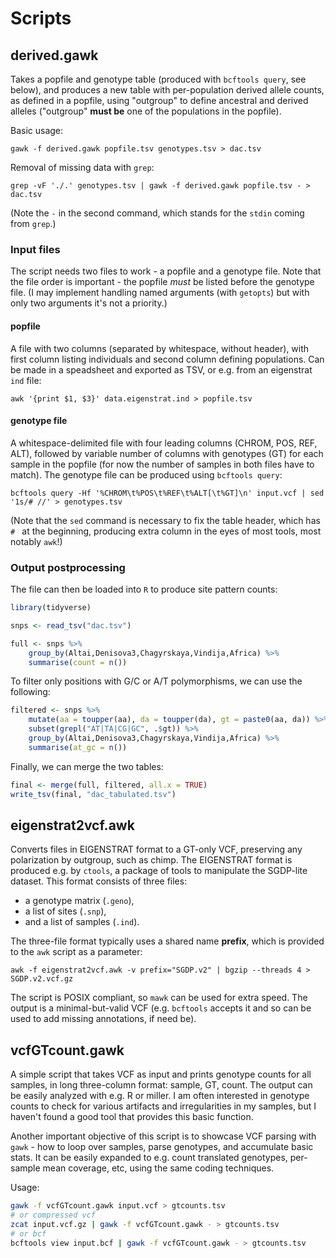 # Scripts

## derived.gawk
Takes a popfile and genotype table (produced with `bcftools query`, see below), and produces a new table with per-population derived allele counts, as defined in a popfile, using "outgroup" to define ancestral and derived alleles ("outgroup" **must be** one of the populations in the popfile).

Basic usage:

    gawk -f derived.gawk popfile.tsv genotypes.tsv > dac.tsv

Removal of missing data with `grep`:

    grep -vF './.' genotypes.tsv | gawk -f derived.gawk popfile.tsv - > dac.tsv

(Note the `-` in the second command, which stands for the `stdin` coming from `grep`.)

### Input files
The script needs two files to work - a popfile and a genotype file. Note that the file order is important - the popfile _must_ be listed before the genotype file. (I may implement handling named arguments (with `getopts`) but with only two arguments it's not a priority.)

#### popfile
A file with two columns (separated by whitespace, without header), with first column listing individuals and second column defining populations. Can be made in a speadsheet and exported as TSV, or e.g. from an eigenstrat `ind` file:

    awk '{print $1, $3}' data.eigenstrat.ind > popfile.tsv


#### genotype file
A whitespace-delimited file with four leading columns (CHROM, POS, REF, ALT), followed by variable number of columns with genotypes (GT) for each sample in the popfile (for now the number of samples in both files have to match). The genotype file can be produced using `bcftools query`:

    bcftools query -Hf '%CHROM\t%POS\t%REF\t%ALT[\t%GT]\n' input.vcf | sed '1s/# //' > genotypes.tsv

(Note that the `sed` command is necessary to fix the table header, which has `# ` at the beginning, producing extra column in the eyes of most tools, most notably `awk`!)

### Output postprocessing
The file can then be loaded into `R` to produce site pattern counts:

```R
library(tidyverse)

snps <- read_tsv("dac.tsv")

full <- snps %>% 
    group_by(Altai,Denisova3,Chagyrskaya,Vindija,Africa) %>% 
    summarise(count = n())
```
To filter only positions with G/C or A/T polymorphisms, we can use the following:

```R
filtered <- snps %>% 
    mutate(aa = toupper(aa), da = toupper(da), gt = paste0(aa, da)) %>% 
    subset(grepl("AT|TA|CG|GC", .$gt)) %>% 
    group_by(Altai,Denisova3,Chagyrskaya,Vindija,Africa) %>% 
    summarise(at_gc = n())
```

Finally, we can merge the two tables:

```R
final <- merge(full, filtered, all.x = TRUE)
write_tsv(final, "dac_tabulated.tsv")
```

## eigenstrat2vcf.awk
Converts files in EIGENSTRAT format to a GT-only VCF, preserving any polarization by outgroup, such as chimp. The EIGENSTRAT format is produced e.g. by `ctools`, a package of tools to manipulate the SGDP-lite dataset. This format consists of three files:

 - a genotype matrix (`.geno`),
 - a list of sites (`.snp`),
 - and a list of samples (`.ind`).

The three-file format typically uses a shared name **prefix**, which is provided to the `awk` script as a parameter:

    awk -f eigenstrat2vcf.awk -v prefix="SGDP.v2" | bgzip --threads 4 > SGDP.v2.vcf.gz

The script is POSIX compliant, so `mawk` can be used for extra speed. The output is a minimal-but-valid VCF (e.g. `bcftools` accepts it and so can be used to add missing annotations, if need be).

## vcfGTcount.gawk
A simple script that takes VCF as input and prints genotype counts for all samples, in long three-column format: sample, GT, count. The output can be easily analyzed with e.g. R or miller. I am often interested in genotype counts to check for various artifacts and irregularities in my samples, but I haven't found a good tool that provides this basic function.

Another important objective of this script is to showcase VCF parsing with `gawk` - how to loop over samples, parse genotypes, and accumulate basic stats. It can be easily expanded to e.g. count translated genotypes, per-sample mean coverage, etc, using the same coding techniques.

Usage:

```bash
gawk -f vcfGTcount.gawk input.vcf > gtcounts.tsv
# or compressed vcf
zcat input.vcf.gz | gawk -f vcfGTcount.gawk - > gtcounts.tsv
# or bcf
bcftools view input.bcf | gawk -f vcfGTcount.gawk - > gtcounts.tsv
```

